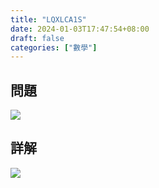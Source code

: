 ```yaml
---
title: "LQXLCA1S"
date: 2024-01-03T17:47:54+08:00
draft: false
categories: ["數學"]
---
```

<!--more-->

## 問題
<img src="/posts/solution/LQXLCA1S-q.png">

## 詳解
<img src="/posts/solution/LQXLCA1S-sol.png">

